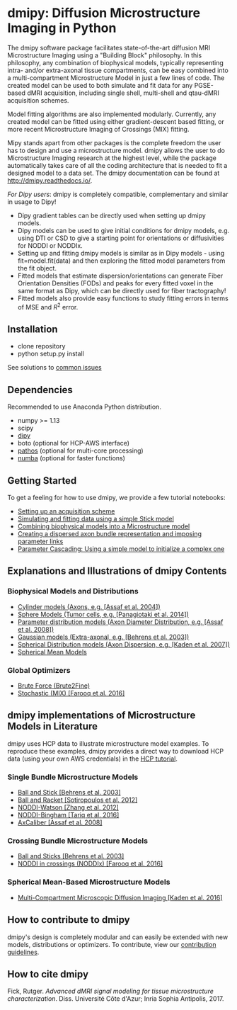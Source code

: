 # dmipy: Diffusion Microstructure Imaging in Python

The dmipy software package facilitates state-of-the-art diffusion MRI Microstructure Imaging using a "Building Block" philosophy. In this philosophy, any combination of biophysical models, typically representing intra- and/or extra-axonal tissue compartments, can be easy combined into a multi-compartment Microstructure Model in just a few lines of code. The created model can be used to both simulate and fit data for any PGSE-based dMRI acquisition, including single shell, multi-shell and qtau-dMRI acquisition schemes.

Model fitting algorithms are also implemented modularly. Currently, any created model can be fitted using either gradient-descent based fitting, or more recent Microstructure Imaging of Crossings (MIX) fitting.

Mipy stands apart from other packages is the complete freedom the user has to design and use a microstructure model. dmipy allows the user to do Microstructure Imaging research at the highest level, while the package automatically takes care of all the coding architecture that is needed to fit a designed model to a data set. The dmipy documentation can be found at http://dmipy.readthedocs.io/.

*For Dipy users*: dmipy is completely compatible, complementary and similar in usage to Dipy!
- Dipy gradient tables can be directly used when setting up dmipy models.
- Dipy models can be used to give initial conditions for dmipy models, e.g. using DTI or CSD to give a starting point for orientations or diffusivities for NODDI or NODDIx.
- Setting up and fitting dmipy models is similar as in Dipy models - using fit=model.fit(data) and then exploring the fitted model parameters from the fit object.
- Fitted models that estimate dispersion/orientations can generate Fiber Orientation Densities (FODs) and peaks for every fitted voxel in the same format as Dipy, which can be directly used for fiber tractography!
- Fitted models also provide easy functions to study fitting errors in terms of MSE and $R^2$ error.

## Installation
- clone repository
- python setup.py install

See solutions to [common issues](https://github.com/AthenaEPI/mipy/blob/master/common_issues.md)
## Dependencies
Recommended to use Anaconda Python distribution.
- numpy >= 1.13
- scipy
- [dipy](http://nipy.org/dipy/)
- boto (optional for HCP-AWS interface)
- [pathos](https://pypi.python.org/pypi/pathos) (optional for multi-core processing)
- [numba](https://numba.pydata.org/) (optional for faster functions)

## Getting Started
To get a feeling for how to use dmipy, we provide a few tutorial notebooks:
- [Setting up an acquisition scheme](http://nbviewer.jupyter.org/github/AthenaEPI/mipy/blob/master/examples/tutorial_setting_up_acquisition_scheme.ipynb)
- [Simulating and fitting data using a simple Stick model](http://nbviewer.jupyter.org/github/AthenaEPI/mipy/blob/master/examples/tutorial_simulating_and_fitting_using_a_simple_model.ipynb)
- [Combining biophysical models into a Microstructure model](http://nbviewer.jupyter.org/github/AthenaEPI/mipy/blob/master/examples/tutorial_combining_biophysical_models_into_microstructure_model.ipynb)
- [Creating a dispersed axon bundle representation and imposing parameter links](http://nbviewer.jupyter.org/github/AthenaEPI/mipy/blob/master/examples/tutorial_imposing_parameter_links.ipynb)
- [Parameter Cascading: Using a simple model to initialize a complex one](http://nbviewer.jupyter.org/github/AthenaEPI/mipy/blob/master/examples/tutorial_parameter_cascading_and_simulating_nd_datasets.ipynb)

## Explanations and Illustrations of dmipy Contents
### Biophysical Models and Distributions
- [Cylinder models (Axons, e.g. [Assaf et al. 2004])](http://nbviewer.jupyter.org/github/AthenaEPI/mipy/blob/master/examples/example_cylinder_models.ipynb)
- [Sphere Models (Tumor cells, e.g. [Panagiotaki et al. 2014])](http://nbviewer.jupyter.org/github/AthenaEPI/mipy/blob/master/examples/example_sphere_models.ipynb)
- [Parameter distribution models (Axon Diameter Distribution, e.g. [Assaf et al. 2008])](http://nbviewer.jupyter.org/github/AthenaEPI/mipy/blob/master/examples/example_diameter_distributions.ipynb)
- [Gaussian models (Extra-axonal, e.g. [Behrens et al. 2003])](http://nbviewer.jupyter.org/github/AthenaEPI/mipy/blob/master/examples/example_gaussian_models.ipynb)
- [Spherical Distribution models (Axon Dispersion, e.g. [Kaden et al. 2007])](http://nbviewer.jupyter.org/github/AthenaEPI/mipy/blob/master/examples/example_watson_bingham.ipynb)
- [Spherical Mean Models](http://nbviewer.jupyter.org/github/AthenaEPI/mipy/blob/master/examples/example_spherical_mean_models.ipynb)
### Global Optimizers
- [Brute Force (Brute2Fine)](http://nbviewer.jupyter.org/github/AthenaEPI/dmipy/blob/master/examples/example_brute_force_optimization.ipynb)
- [Stochastic (MIX) [Farooq et al. 2016]](http://nbviewer.jupyter.org/github/AthenaEPI/dmipy/blob/master/examples/example_stochastic_mix_optimization.ipynb)
## dmipy implementations of Microstructure Models in Literature
dmipy uses HCP data to illustrate microstructure model examples. To reproduce these examples, dmipy provides a direct way to download HCP data (using your own AWS credentials) in the [HCP tutorial](http://nbviewer.jupyter.org/github/AthenaEPI/mipy/blob/master/examples/tutorial_human_connectome_project_aws.ipynb).
### Single Bundle Microstructure Models
- [Ball and Stick [Behrens et al. 2003]](http://nbviewer.jupyter.org/github/AthenaEPI/mipy/blob/master/examples/example_ball_and_stick.ipynb)
- [Ball and Racket [Sotiropoulos et al. 2012]](http://nbviewer.jupyter.org/github/AthenaEPI/mipy/blob/master/examples/example_ball_and_racket.ipynb)
- [NODDI-Watson [Zhang et al. 2012]](http://nbviewer.jupyter.org/github/AthenaEPI/mipy/blob/master/examples/example_noddi_watson.ipynb)
- [NODDI-Bingham [Tariq et al. 2016]](http://nbviewer.jupyter.org/github/AthenaEPI/mipy/blob/master/examples/example_noddi_bingham.ipynb)
- [AxCaliber [Assaf et al. 2008]](http://nbviewer.jupyter.org/github/AthenaEPI/mipy/blob/master/examples/example_axcaliber.ipynb)

### Crossing Bundle Microstructure Models
- [Ball and Sticks [Behrens et al. 2003]](http://nbviewer.jupyter.org/github/AthenaEPI/mipy/blob/master/examples/example_ball_and_sticks.ipynb)
- [NODDI in crossings (NODDIx) [Farooq et al. 2016]](http://nbviewer.jupyter.org/github/AthenaEPI/mipy/blob/master/examples/example_mix_microstructure_imaging_in_crossings.ipynb)
### Spherical Mean-Based Microstructure Models
- [Multi-Compartment Microscopic Diffusion Imaging [Kaden et al. 2016]](http://nbviewer.jupyter.org/github/AthenaEPI/mipy/blob/master/examples/example_multi_compartment_spherical_mean_technique.ipynb)

## How to contribute to dmipy
dmipy's design is completely modular and can easily be extended with new models, distributions or optimizers. To contribute, view our [contribution guidelines](https://github.com/AthenaEPI/dmipy/blob/master/contribution_guidelines.rst).
## How to cite dmipy
Fick, Rutger. *Advanced dMRI signal modeling for tissue microstructure characterization*. Diss. Université Côte d'Azur; Inria Sophia Antipolis, 2017.
